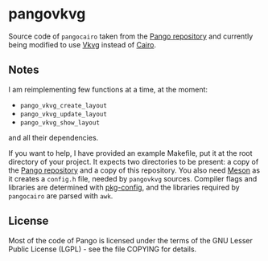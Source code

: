 # pangovkvg

Source code of `pangocairo` taken from the [Pango repository](https://gitlab.gnome.org/GNOME/pango) and currently being modified to use [Vkvg](https://github.com/jpbruyere/vkvg) instead of [Cairo](https://gitlab.freedesktop.org/cairo/cairo).

## Notes

I am reimplementing few functions at a time, at the moment:

* `pango_vkvg_create_layout`
* `pango_vkvg_update_layout`
* `pango_vkvg_show_layout`

and all their dependencies.

If you want to help, I have provided an example Makefile, put it at the root directory of your project. It expects two directories to be present: a copy of the [Pango repository](https://gitlab.gnome.org/GNOME/pango) and a copy of this repository. You also need [Meson](https://mesonbuild.com) as it creates a `config.h` file, needed by `pangovkvg` sources. Compiler flags and libraries are determined with [pkg-config](https://www.freedesktop.org/wiki/Software/pkg-config), and the libraries required by `pangocairo` are parsed with `awk`.

## License

Most of the code of Pango is licensed under the terms of the GNU Lesser Public License (LGPL) - see the file COPYING for details.
